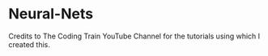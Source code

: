 # Neural-Nets


Credits to The Coding Train YouTube Channel for the tutorials using which I created this.
